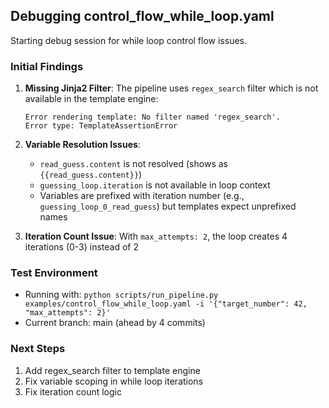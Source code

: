 ## Debugging control_flow_while_loop.yaml

Starting debug session for while loop control flow issues.

### Initial Findings

1. **Missing Jinja2 Filter**: The pipeline uses `regex_search` filter which is not available in the template engine:
   ```
   Error rendering template: No filter named 'regex_search'.
   Error type: TemplateAssertionError
   ```

2. **Variable Resolution Issues**: 
   - `read_guess.content` is not resolved (shows as `{{read_guess.content}}`)
   - `guessing_loop.iteration` is not available in loop context
   - Variables are prefixed with iteration number (e.g., `guessing_loop_0_read_guess`) but templates expect unprefixed names

3. **Iteration Count Issue**: With `max_attempts: 2`, the loop creates 4 iterations (0-3) instead of 2

### Test Environment
- Running with: `python scripts/run_pipeline.py examples/control_flow_while_loop.yaml -i '{"target_number": 42, "max_attempts": 2}'`
- Current branch: main (ahead by 4 commits)

### Next Steps
1. Add regex_search filter to template engine
2. Fix variable scoping in while loop iterations
3. Fix iteration count logic

